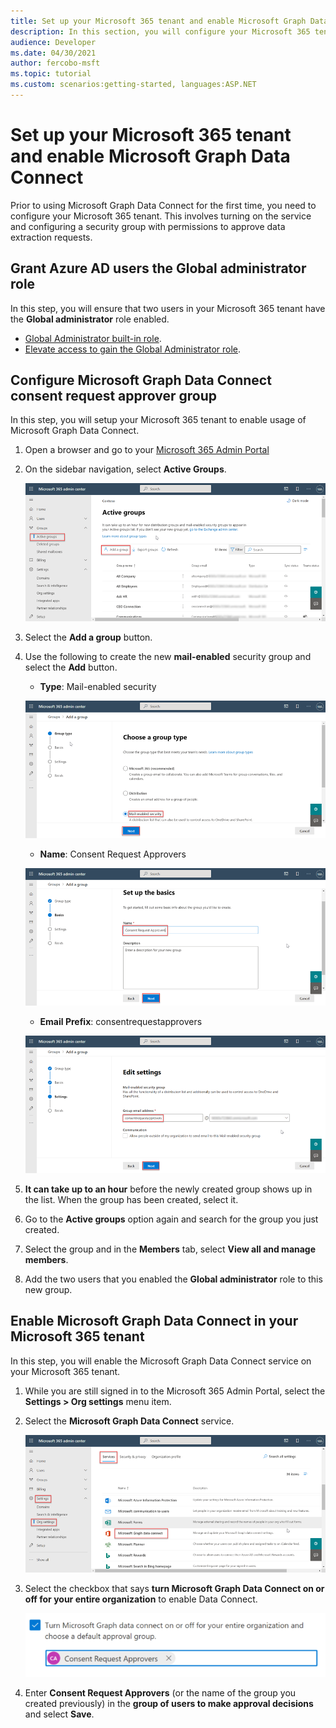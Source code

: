 ```yaml
---
title: Set up your Microsoft 365 tenant and enable Microsoft Graph Data Connect
description: In this section, you will configure your Microsoft 365 tenant and enable it to use Data Connect. You will also be granting two user accounts the Global Administrator role.
audience: Developer
ms.date: 04/30/2021
author: fercobo-msft
ms.topic: tutorial
ms.custom: scenarios:getting-started, languages:ASP.NET
---
```


# Set up your Microsoft 365 tenant and enable Microsoft Graph Data Connect

Prior to using Microsoft Graph Data Connect for the first time, you need to configure your Microsoft 365 tenant. This involves turning on the service and configuring a security group with permissions to approve data extraction requests.

## Grant Azure AD users the Global administrator role

In this step, you will ensure that two users in your Microsoft 365 tenant have the **Global administrator** role enabled.

- [Global Administrator built-in role](/azure/active-directory/roles/permissions-reference#global-administrator).
- [Elevate access to gain the Global Administrator role](/azure/role-based-access-control/elevate-access-global-admin).

## Configure Microsoft Graph Data Connect consent request approver group

In this step, you will setup your Microsoft 365 tenant to enable usage of Microsoft Graph Data Connect.

1. Open a browser and go to your [Microsoft 365 Admin Portal](https://admin.microsoft.com/)

1. On the sidebar navigation, select **Active Groups**.
  
    ![A screenshot showing the active groups in the Microsoft 365 admin center.](images/data-connect-m365-act-grp.png)

1. Select the **Add a group** button.

1. Use the following to create the new **mail-enabled** security group and select the **Add** button.
   - **Type**: Mail-enabled security

    ![A screenshot showing a user selecting the mail-enabled security for a new group in the Microsoft 365 admin center.](images/data-connect-m365-mail-sec.png)

   - **Name**: Consent Request Approvers

    ![A screenshot showing a user is giving the group a name of "Consent Request Approvers" in the Microsoft 365 admin center.](images/data-connect-m365-cons-apprv.png)

   - **Email Prefix**: consentrequestapprovers

    ![A screenshot showing a user creating the email address for the previously created group in the Microsoft 365 admin center.](images/data-connect-m365-cons-apprv-pref.png)

1. **It can take up to an hour** before the newly created group shows up in the list. When the group has been created, select it.

1. Go to the **Active groups** option again and search for the group you just created.

1. Select the group and in the **Members** tab, select **View all and manage members**.

1. Add the two users that you enabled the **Global administrator** role to this new group.

## Enable Microsoft Graph Data Connect in your Microsoft 365 tenant

In this step, you will enable the Microsoft Graph Data Connect service on your Microsoft 365 tenant.

1. While you are still signed in to the Microsoft 365 Admin Portal, select the **Settings > Org settings** menu item.

1. Select the **Microsoft Graph Data Connect** service.

    ![A screenshot showing the "Services" in the "Org settings" blade. A user is toggling on the Microsoft Graph Data Connect service in the Microsoft 365 admin center.](images/data-connect-m365-mgdc-toggle.png)

1. Select the checkbox that says **turn Microsoft Graph Data Connect on or off for your entire organization** to enable Data Connect.

    ![A screenshot showing the checkbox you have to tick in order to enable Data Connect for your entire organization.](images/data-connect-m365-enable-mgdc-for-org.png)

1. Enter **Consent Request Approvers** (or the name of the group you created previously) in the **group of users to make approval decisions** and select **Save**.
